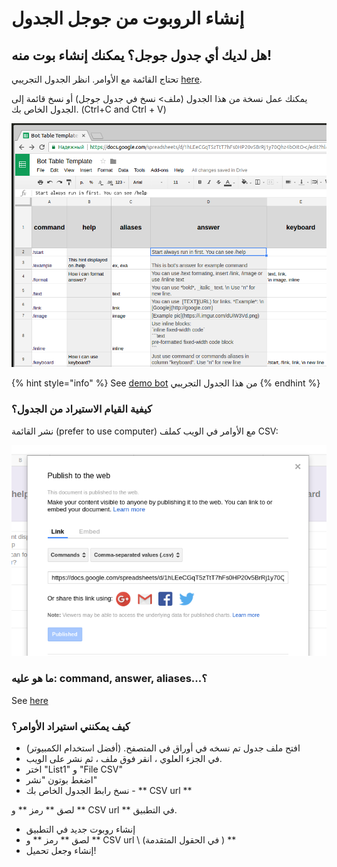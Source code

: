 # إنشاء الروبوت من جوجل الجدول

## هل لديك أي جدول جوجل؟ يمكنك إنشاء بوت منه! 

تحتاج القائمة مع الأوامر. انظر الجدول التجريبي 
[here](https://docs.google.com/spreadsheets/d/1hLEeCGqT5zTtT7hFs0HP20v5BrRj1y70Qhz4bOItO-c/edit?usp=sharing).

يمكنك عمل نسخة من هذا الجدول 
\(ملف> نسخ في جدول جوجل\)
 أو نسخ قائمة إلى الجدول الخاص بك.
\(Ctrl+C and Ctrl + V\)

![](.gitbook/assets/image%20%2830%29.png)

{% hint style="info" %}
See [demo bot](https://telegram.me/DemoFromTableBot) من هذا الجدول التجريبي
{% endhint %}

### كيفية القيام الاستيراد من الجدول؟

نشر القائمة
 \(prefer to use computer\) 
مع الأوامر في الويب كملف CSV: 

![](.gitbook/assets/image%20%2846%29.png)

### 

### ما هو عليه: command, answer, aliases...؟

See [here](https://help.bots.business/commands)

### كيف يمكنني استيراد الأوامر؟

* افتح ملف جدول تم نسخه في أوراق في المتصفح.
\(أفضل استخدام الكمبيوتر\)
* في الجزء العلوي ، انقر فوق ملف ، ثم نشر على الويب.
* اختر "List1" و "File CSV"
* اضغط بوتون "نشر"
* نسخ رابط الجدول الخاص بك - ** CSV url **

لصق ** رمز ** و ** CSV url ** في التطبيق.

* إنشاء روبوت جديد في التطبيق
* لصق ** رمز ** و ** CSV url \ (في الحقول المتقدمة \) **
* إنشاء وجعل تحميل!



